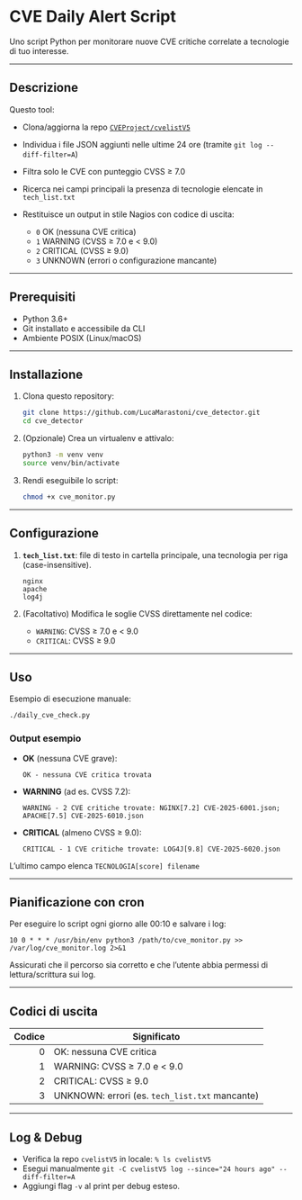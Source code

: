 # CVE Daily Alert Script

Uno script Python per monitorare nuove CVE critiche correlate a tecnologie di tuo interesse.

---

## Descrizione

Questo tool:

* Clona/aggiorna la repo [`CVEProject/cvelistV5`](https://github.com/CVEProject/cvelistV5.git)
* Individua i file JSON aggiunti nelle ultime 24 ore (tramite `git log --diff-filter=A`)
* Filtra solo le CVE con punteggio CVSS ≥ 7.0
* Ricerca nei campi principali la presenza di tecnologie elencate in `tech_list.txt`
* Restituisce un output in stile Nagios con codice di uscita:

  * `0` OK (nessuna CVE critica)
  * `1` WARNING (CVSS ≥ 7.0 e < 9.0)
  * `2` CRITICAL (CVSS ≥ 9.0)
  * `3` UNKNOWN (errori o configurazione mancante)

---

## Prerequisiti

* Python 3.6+
* Git installato e accessibile da CLI
* Ambiente POSIX (Linux/macOS)

---

## Installazione

1. Clona questo repository:

   ```bash
   git clone https://github.com/LucaMarastoni/cve_detector.git
   cd cve_detector
   ```
2. (Opzionale) Crea un virtualenv e attivalo:

   ```bash
   python3 -m venv venv
   source venv/bin/activate
   ```
3. Rendi eseguibile lo script:

   ```bash
   chmod +x cve_monitor.py
   ```

---

## Configurazione

1. **`tech_list.txt`**: file di testo in cartella principale, una tecnologia per riga (case-insensitive).

   ```text
   nginx
   apache
   log4j
   ```
2. (Facoltativo) Modifica le soglie CVSS direttamente nel codice:

   * `WARNING`: CVSS ≥ 7.0 e < 9.0
   * `CRITICAL`: CVSS ≥ 9.0

---

## Uso

Esempio di esecuzione manuale:

```bash
./daily_cve_check.py
```

### Output esempio

* **OK** (nessuna CVE grave):

  ```text
  OK - nessuna CVE critica trovata
  ```
* **WARNING** (ad es. CVSS 7.2):

  ```text
  WARNING - 2 CVE critiche trovate: NGINX[7.2] CVE-2025-6001.json; APACHE[7.5] CVE-2025-6010.json
  ```
* **CRITICAL** (almeno CVSS ≥ 9.0):

  ```text
  CRITICAL - 1 CVE critiche trovate: LOG4J[9.8] CVE-2025-6020.json
  ```

L’ultimo campo elenca `TECNOLOGIA[score] filename`

---

## Pianificazione con cron

Per eseguire lo script ogni giorno alle 00:10 e salvare i log:

```cron
10 0 * * * /usr/bin/env python3 /path/to/cve_monitor.py >> /var/log/cve_monitor.log 2>&1
```

Assicurati che il percorso sia corretto e che l’utente abbia permessi di lettura/scrittura sui log.

---

## Codici di uscita

| Codice | Significato                                    |
| -----: | ---------------------------------------------- |
|      0 | OK: nessuna CVE critica                        |
|      1 | WARNING: CVSS ≥ 7.0 e < 9.0                    |
|      2 | CRITICAL: CVSS ≥ 9.0                           |
|      3 | UNKNOWN: errori (es. `tech_list.txt` mancante) |

---

## Log & Debug

* Verifica la repo `cvelistV5` in locale: `% ls cvelistV5`
* Esegui manualmente `git -C cvelistV5 log --since="24 hours ago" --diff-filter=A`
* Aggiungi flag `-v` al print per debug esteso.
